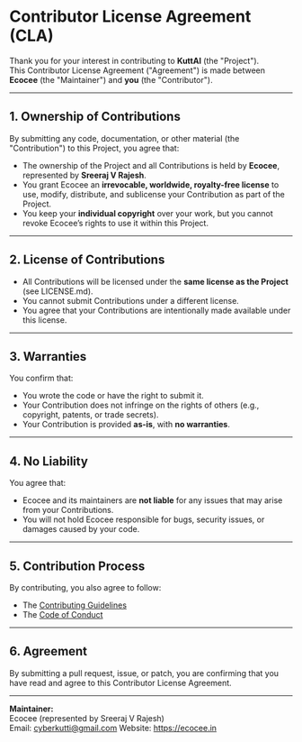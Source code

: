 # Contributor License Agreement (CLA)

Thank you for your interest in contributing to **KuttAI** (the "Project").  
This Contributor License Agreement ("Agreement") is made between **Ecocee** (the "Maintainer") and **you** (the "Contributor").

---

## 1. Ownership of Contributions
By submitting any code, documentation, or other material (the "Contribution") to this Project, you agree that:
- The ownership of the Project and all Contributions is held by **Ecocee**, represented by **Sreeraj V Rajesh**.  
- You grant Ecocee an **irrevocable, worldwide, royalty-free license** to use, modify, distribute, and sublicense your Contribution as part of the Project.  
- You keep your **individual copyright** over your work, but you cannot revoke Ecocee’s rights to use it within this Project.

---

## 2. License of Contributions
- All Contributions will be licensed under the **same license as the Project** (see LICENSE.md).  
- You cannot submit Contributions under a different license.  
- You agree that your Contributions are intentionally made available under this license.

---

## 3. Warranties
You confirm that:
- You wrote the code or have the right to submit it.  
- Your Contribution does not infringe on the rights of others (e.g., copyright, patents, or trade secrets).  
- Your Contribution is provided **as-is**, with **no warranties**.

---

## 4. No Liability
You agree that:
- Ecocee and its maintainers are **not liable** for any issues that may arise from your Contributions.  
- You will not hold Ecocee responsible for bugs, security issues, or damages caused by your code.

---

## 5. Contribution Process
By contributing, you also agree to follow:
- The [Contributing Guidelines](CONTRIBUTING.md)  
- The [Code of Conduct](CODE_OF_CONDUCT.md)  

---

## 6. Agreement
By submitting a pull request, issue, or patch, you are confirming that you have read and agree to this Contributor License Agreement.

---

**Maintainer:**  
Ecocee (represented by Sreeraj V Rajesh)  
Email: cyberkutti@gmail.com 
Website: https://ecocee.in
